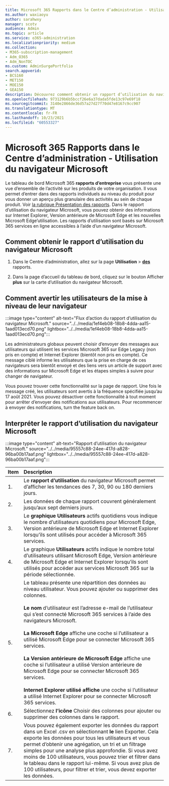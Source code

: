 ```yaml
---
title: Microsoft 365 Rapports dans le Centre d’administration - Utilisation du navigateur Microsoft
ms.author: waxiaoyu
author: sarahwxy
manager: scotv
audience: Admin
ms.topic: article
ms.service: o365-administration
ms.localizationpriority: medium
ms.collection:
- M365-subscription-management
- Adm_O365
- Adm_NonTOC
ms.custom: AdminSurgePortfolio
search.appverid:
- BCS160
- MET150
- MOE150
- GEA150
description: Découvrez comment obtenir un rapport d’utilisation du navigateur Microsoft à l’aide du tableau de bord Microsoft 365 rapports microsoft dans le Centre d'administration Microsoft 365.
ms.openlocfilehash: 973129b6b5bccf26e6a37dada5fde13c97e69f18
ms.sourcegitcommit: 3140e2866de36d57a27d27f70d47e8167c9cc907
ms.translationtype: MT
ms.contentlocale: fr-FR
ms.lasthandoff: 10/23/2021
ms.locfileid: "60553327"
---
```

# <a name="microsoft-365-reports-in-the-admin-center---microsoft-browser-usage"></a>Microsoft 365 Rapports dans le Centre d’administration - Utilisation du navigateur Microsoft

Le tableau de bord Microsoft 365 **rapports d’entreprise** vous présente une vue d’ensemble de l’activité sur les produits de votre organisation. Il vous permet d’entrer dans des rapports individuels au niveau du produit pour vous donner un aperçu plus granulaire des activités au sein de chaque produit. Voir [la rubrique Présentation des rapports](activity-reports.md). Dans le rapport d’utilisation du navigateur Microsoft, vous pouvez obtenir des informations sur Internet Explorer, Version antérieure de Microsoft Edge et les nouvelles Microsoft Edge’utilisation. Les rapports d’utilisation sont basés sur Microsoft 365 services en ligne accessibles à l’aide d’un navigateur Microsoft.

## <a name="how-to-get-to-the-microsoft-browser-usage-report"></a>Comment obtenir le rapport d’utilisation du navigateur Microsoft

1. Dans le Centre d’administration, allez sur la page **Utilisation** \> <b><a href="https://go.microsoft.com/fwlink/p/?linkid=2074756" target="_blank">des</a></b> rapports.

2. Dans la page d’accueil du tableau de bord, cliquez sur le bouton Afficher **plus** sur la carte d’utilisation du navigateur Microsoft.

## <a name="how-to-notify-users-to-upgrade-their-browser"></a>Comment avertir les utilisateurs de la mise à niveau de leur navigateur

:::image type="content" alt-text="Flux d’action du rapport d’utilisation du navigateur Microsoft." source="../../media/1ef4eb08-18b8-4dda-aa15-1aad013ecd70.png" lightbox="../../media/1ef4eb08-18b8-4dda-aa15-1aad013ecd70.png":::

Les administrateurs globaux peuvent choisir d’envoyer des messages aux utilisateurs qui utilisent les services Microsoft 365 sur Edge Legacy (non pris en compte) et Internet Explorer (bientôt non pris en compte). Ce message ciblé informe les utilisateurs que la prise en charge de ces navigateurs sera bientôt envoyé et des liens vers un article de support avec des informations sur Microsoft Edge et les étapes simples à suivre pour changer de navigateur. 

Vous pouvez trouver cette fonctionnalité sur la page de rapport. Une fois le message créé, les utilisateurs sont avertis à la fréquence spécifiée jusqu’au 17 août 2021. Vous pouvez désactiver cette fonctionnalité à tout moment pour arrêter d’envoyer des notifications aux utilisateurs. Pour recommencer à envoyer des notifications, turn the feature back on.

## <a name="interpret-the-microsoft-browser-usage-report"></a>Interpréter le rapport d’utilisation du navigateur Microsoft

:::image type="content" alt-text="Rapport d’utilisation du navigateur Microsoft." source="../../media/95557c88-24ee-417d-a828-96ba00b17aaf.png" lightbox="../../media/95557c88-24ee-417d-a828-96ba00b17aaf.png":::

|Item|Description|
|:-----|:-----|
|1. |Le **rapport d’utilisation** du navigateur Microsoft permet d’afficher les tendances des 7, 30, 90 ou 180 derniers jours. |
|2. |Les données de chaque rapport couvrent généralement jusqu’aux sept derniers jours. |
|3. |Le **graphique Utilisateurs** actifs quotidiens vous indique le nombre d’utilisateurs quotidiens pour Microsoft Edge, Version antérieure de Microsoft Edge et Internet Explorer lorsqu’ils sont utilisés pour accéder à Microsoft 365 services. |
|4. |Le graphique **Utilisateurs** actifs indique le nombre total d’utilisateurs utilisant Microsoft Edge, Version antérieure de Microsoft Edge et Internet Explorer lorsqu’ils sont utilisés pour accéder aux services Microsoft 365 sur la période sélectionnée. |
|5. |Le tableau présente une répartition des données au niveau utilisateur. Vous pouvez ajouter ou supprimer des colonnes.  <br/><br/>**Le nom** d’utilisateur est l’adresse e-mail de l’utilisateur qui s’est connecté Microsoft 365 services à l’aide des navigateurs Microsoft.<br><br/>**La Microsoft Edge** affiche une coche si l’utilisateur a utilisé Microsoft Edge pour se connecter Microsoft 365 services.<br/><br/>**La Version antérieure de Microsoft Edge** affiche une coche si l’utilisateur a utilisé Version antérieure de Microsoft Edge pour se connecter Microsoft 365 services.<br/><br/>**Internet Explorer utilisé affiche** une coche si l’utilisateur a utilisé Internet Explorer pour se connecter Microsoft 365 services. |
|6. |Sélectionnez **l’icône** Choisir des colonnes pour ajouter ou supprimer des colonnes dans le rapport.|
|7. |Vous pouvez également exporter les données du rapport dans un Excel .csv en sélectionnant **le** lien Exporter. Cela exporte les données pour tous les utilisateurs et vous permet d’obtenir une agrégation, un tri et un filtrage simples pour une analyse plus approfondie. Si vous avez moins de 100 utilisateurs, vous pouvez trier et filtrer dans le tableau dans le rapport lui-même. Si vous avez plus de 100 utilisateurs, pour filtrer et trier, vous devez exporter les données.|
